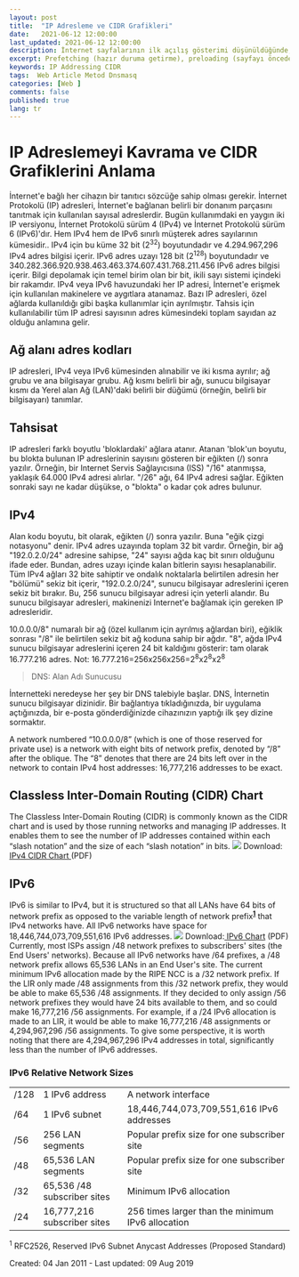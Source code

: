 ```yaml
---
layout: post
title:  "IP Adresleme ve CIDR Grafikleri"
date:   2021-06-12 12:00:00
last_updated: 2021-06-12 12:00:00
description: İnternet sayfalarının ilk açılış gösterimi düşünüldüğünde, sayfanın daha hızlı yüklenmesi ve kullanıcıların hedeflerini olabildiğince çabuk tamamlaması için (İnternet) metin sunucuda birleştirme, küçültme, önbelleğe alma veya gzipleme gibi şeyler düşünürüz. 
excerpt: Prefetching (hazır duruma getirme), preloading (sayfayı önceden yükleme), prerendering (sayfayı önceden oluşturma)
keywords: IP Addressing CIDR
tags:  Web Article Metod Dnsmasq
categories: [Web ]
comments: false
published: true
lang: tr
---
```


# IP Adreslemeyi Kavrama ve CIDR Grafiklerini Anlama 
 
İnternet'e bağlı her cihazın bir tanıtıcı sözcüğe sahip olması gerekir. İnternet Protokolü (IP) adresleri, İnternet'e bağlanan belirli bir donanım parçasını tanıtmak için kullanılan sayısal adreslerdir.
Bugün kullanımdaki en yaygın iki IP versiyonu, İnternet Protokolü sürüm 4 (IPv4) ve İnternet Protokolü sürüm 6 (IPv6)'dır. Hem IPv4 hem de IPv6 sınırlı müşterek adres sayılarının kümesidir..
IPv4 için bu küme 32 bit (2<sup>32</sup>) boyutundadır ve 4.294.967,296 IPv4 adres bilgisi içerir. IPv6 adres uzayı 128 bit (2<sup>128</sup>) boyutundadır ve 340.282.366.920.938.463.463.374.607.431.768.211.456 IPv6 adres bilgisi içerir.
Bilgi depolamak için temel birim olan bir bit, ikili sayı sistemi içindeki bir rakamdır.
IPv4 veya IPv6 havuzundaki her IP adresi, İnternet'e erişmek için kullanılan makinelere ve aygıtlara atanamaz. Bazı IP adresleri, özel ağlarda kullanıldığı gibi başka kullanımlar için ayrılmıştır. Tahsis için kullanılabilir tüm IP adresi sayısının adres kümesindeki toplam sayıdan az olduğu anlamına gelir.

## Ağ alanı adres kodları


IP adresleri, IPv4 veya IPv6 kümesinden alınabilir ve iki kısma ayrılır; ağ grubu ve ana bilgisayar grubu. Ağ kısmı belirli bir ağı, sunucu bilgisayar kısmı da Yerel alan Ağ (LAN)'daki belirli bir düğümü (örneğin, belirli bir bilgisayarı) tanımlar.

## Tahsisat

IP adresleri farklı boyutlu 'bloklardaki' ağlara atanır. Atanan 'blok'un boyutu, bu blokta bulunan IP adreslerinin sayısını gösteren bir eğikten (/) sonra yazılır. Örneğin, bir Internet Servis Sağlayıcısına (ISS) "/16" atanmışsa, yaklaşık 64.000 IPv4 adresi alırlar. "/26" ağı, 64 IPv4 adresi sağlar. Eğikten sonraki sayı ne kadar düşükse, o "blokta" o kadar çok adres bulunur.

## IPv4


Alan kodu boyutu, bit olarak, eğikten (/) sonra yazılır. Buna "eğik çizgi notasyonu" denir. IPv4 adres uzayında toplam 32 bit vardır. Örneğin, bir ağ "192.0.2.0/24" adresine sahipse, "24" sayısı ağda kaç bit sınırı olduğunu ifade eder. Bundan, adres uzayı içinde kalan bitlerin sayısı hesaplanabilir. Tüm IPv4 ağları 32 bite sahiptir ve ondalık noktalarla belirtilen adresin her "bölümü" sekiz bit içerir, "192.0.2.0/24", sunucu bilgisayar adreslerini içeren sekiz bit bırakır. Bu, 256 sunucu bilgisayar adresi için yeterli alandır. Bu sunucu bilgisayar adresleri, makinenizi Internet'e bağlamak için gereken IP adresleridir.

10.0.0.0/8" numaralı bir ağ (özel kullanım için ayrılmış ağlardan biri), eğiklik sonrası "/8" ile belirtilen sekiz bit ağ koduna sahip bir ağdır. "8", ağda IPv4 sunucu bilgisayar adreslerini içeren 24 bit kaldığını gösterir: tam olarak 16.777.216 adres.
Not: 16.777.216=256x256x256=2<sup>8</sup>x2<sup>8</sup>x2<sup>8</sup>

> DNS: Alan Adı Sunucusu

İnternetteki neredeyse her şey bir DNS talebiyle başlar. DNS, İnternetin sunucu bilgisayar dizinidir. Bir bağlantıya tıkladığınızda, bir uygulama açtığınızda, bir e-posta gönderdiğinizde cihazınızın yaptığı ilk şey dizine sormaktır.

A network numbered &ldquo;10.0.0.0/8&rdquo; (which is one of those reserved for private use) is a network with eight bits of network prefix, denoted by &ldquo;/8&rdquo; after the oblique. The &ldquo;8&rdquo; denotes that there are 24 bits left over in the network to contain IPv4 host addresses: 16,777,216 addresses to be exact.

## Classless Inter-Domain Routing (CIDR) Chart
The Classless Inter-Domain Routing (CIDR) is commonly known as the CIDR chart and is used by those running networks and managing IP addresses. It enables them to see the number of IP addresses contained within each &ldquo;slash notation&rdquo; and the size of each &ldquo;slash notation&rdquo; in bits.
<img src="https://www.ripe.net/images/IPv4CIDRChart_2015.jpg"/>
Download: <a href="https://www.ripe.net/about-us/press-centre/IPv4CIDRChart_2015.pdf">IPv4 CIDR Chart </a>(PDF)

## IPv6

IPv6 is similar to IPv4, but it is structured so that all LANs have 64 bits of network prefix as opposed to the variable length of network prefix<sup><a href="#1"><strong>1</strong></a></sup> that IPv4 networks have. All IPv6 networks have space for 18,446,744,073,709,551,616 IPv6 addresses.
<img src="https://www.ripe.net/about-us/press-centre/IPv6Chart_2015.png"/>
Download:<a href="https://www.ripe.net/about-us/press-centre/ipv6-chart_2015.pdf"> IPv6 Chart</a> (PDF)
Currently, most ISPs assign /48 network prefixes to subscribers' sites (the End Users' networks). Because all IPv6 networks have /64 prefixes, a /48 network prefix allows 65,536 LANs in an End User's site.
The current minimum IPv6 allocation made by the RIPE NCC is a /32 network prefix. If the LIR only made /48 assignments from this /32 network prefix, they would be able to make 65,536 /48 assignments. If they decided to only assign /56 network prefixes they would have 24 bits available to them, and so could make 16,777,216 /56 assignments.
For example, if a /24 IPv6 allocation is made to an LIR, it would be able to make 16,777,216 /48 assignments or 4,294,967,296 /56 assignments.
To give some perspective, it is worth noting that there are 4,294,967,296 IPv4 addresses in total, significantly less than the number of IPv6 addresses.
<h3>IPv6 Relative Network Sizes</h3>
<table>
<tbody>
<tr>
<td>
/128</div>
</td>
<td>
1 IPv6 address</div>
</td>
<td>
A network interface</div>
</td>
</tr>
<tr>
<td>
/64</div>
</td>
<td>
1 IPv6 subnet</div>
</td>
<td>
18,446,744,073,709,551,616 IPv6 addresses</div>
</td>
</tr>
<tr>
<td>
/56</div>
</td>
<td>
256 LAN segments</div>
</td>
<td>
Popular prefix size for one subscriber site</div>
</td>
</tr>
<tr>
<td>
/48</div>
</td>
<td>
65,536 LAN segments</div>
</td>
<td>
Popular prefix size for one subscriber site</div>
</td>
</tr>
<tr>
<td>
/32</div>
</td>
<td>
65,536 /48 subscriber sites</div>
</td>
<td>
Minimum IPv6 allocation</div>
</td>
</tr>
<tr>
<td>
/24</div>
</td>
<td>
16,777,216 subscriber sites</div>
</td>
<td>
256 times larger than the minimum IPv6 allocation</div>
</td>
</tr>
</tbody>
</table>
<sup>1</sup> RFC2526, Reserved IPv6 Subnet Anycast Addresses (Proposed Standard)
</div>

Created: 04 Jan 2011 - Last updated: 09 Aug 2019</div>
</div>
